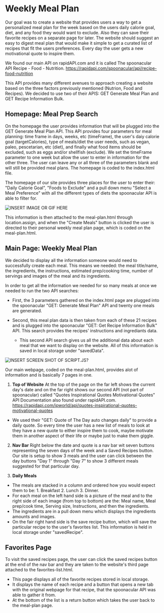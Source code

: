 # Weekly Meal Plan

Our goal was to create a website that provides users a way to get a personalized meal plan for the week based on the users daily calorie goal, diet, and any food they would want to exclude. Also they can save their favorite recipes on a separate page for later. 
The website should suggest an easy to digest meal plan that would make it simple to get a curated list of recipes that fit the users preferences. 
Every day the user gets a new motivational quote to inspire them.

We found our main API on rapidAPI.com and it is called The spoonacular API Recipe - Food - Nutrition.
https://rapidapi.com/spoonacular/api/recipe-food-nutrition

This API provides many different avenues to approach creating a website based on the three factors previously mentioned (Nutrion, Food and Recipes). We decided to use two of their APIS: GET Generate Meal Plan and GET Recipe Information Bulk.

## Homepage: Meal Prep Search

 On the homepage the user provides information that will be plugged into the GET Generate Meal Plan API. This API provides four parameters for meal planning: time frame in days, weeks, etc (timeFrame), the user's daiy calorie goal (targetCalories), type of meals/diet the user needs, such as vegan, paleo, pescetarian, etc (diet), and finally what food items should be excluded, such as eggs and/or shellfish (exclude). We set the timeFrame parameter to one week but allow the user to enter in information for the other three. The user can leave any or all three of the parameters blank and will still be provided meal plans. The homepage is coded to the index.html file.

The homepage of our site provides three places for the user to enter their: "Daily Calorie Goal", "Foods to Exclude" and a pull down menu "Select a Meal Preference" with all the different types of diets the spoonacular API is able to filter for.

![INSERT IMAGE OR GIF HERE]()

This information is then attached to the meal-plan.html through location.assign, and when the "Create Meals" button is clicked the user is directed to their personal weekly meal plan page, which is coded on the meal-plan.html.

## Main Page: Weekly Meal Plan

We decided to display all the information someone would need to successfully create each meal. This means we needed: the meal title/name, the ingredients, the instructions, estimated prep/cooking time, number of servings and images of the meal and its ingredients. 

In order to get all the information we needed for so many meals at once we needed to run the two API searches:

* First, the 3 parameters gathered on the index.html page are plugged into the spoonacular "GET: Generate Meal Plan" API and twenty one meals are generated.

* Second, this meal plan data is then taken from each of these 21 recipes and is plugged into the spoonacular "GET: Get Recipe Information Bulk" API. This search provides the recipes' instructions and ingrediants data.
    - This second API search gives us all the additional data about each meal that we want to display on the website.
All of this information is saved in local storage under "savedData".

![INSERT SCREEN SHOT OF SCRIPT.JS?]()

Our main webpage, coded on the meal-plan.html, provides alot of information and is basically 7 pages in one.

1. **Top of Website**
At the top of the page on the far left shows the current day's date and on the far right shows our second API (not part of spoonacular) called "Quotes Inspirational Quotes Motivational Quotes" API Documentation also found under rapidAPI.com.
https://rapidapi.com/ipworld/api/quotes-inspirational-quotes-motivational-quotes

* We used their "GET: Quote of The Day auto changes daily" to provide a daily quote. So every time the user has a new list of meals to look at they have a new quote to either inspire them to cook, maybe motivate them in another aspect of their life or maybe just to make them giggle.

2. **Nav Bar**
Right below the date and quote is a nav bar wit seven buttons representing the seven days of the week and a Saved Recipes button.
Our site is setup to show 3 meals and the user can click between the day buttons "Day 1" through "Day 7" to show 3 different meals suggested for that particular day.

3. **Daily Meals**
- The meals are stacked in a column and ordered how you would expect them to be: 1. Breakfast 2. Lunch 3. Dinner.
- For each meal on the left hand side is a picture of the meal and to the right side of each image (from top to bottom) are the: Meal name, Meal prep/cook time, Serving size, Instructions, and then the ingredients.
- The ingredients are in a pull down menu which displays the ingredients amounts and images.
- On the fair right hand side is the save recipe button, which will save the particular recipe to the user's favorites list. This information is held in local storage under "savedRecipe".

## Favorites Page
To visit the saved recipes page, the user can click the saved recipes button at the end of the nav bar and they are taken to the website's third page attached to the favorites-list.html. 
- This page displays all of the favorite recipes stored in local storage. 
- It displays the name of each recipe and a button that opens a new tab with the original webpage for that recipe, that the spoonacular API was able to gather it from. 
- At the bottom of the list is a return button which takes the user back to the meal-plan page.






